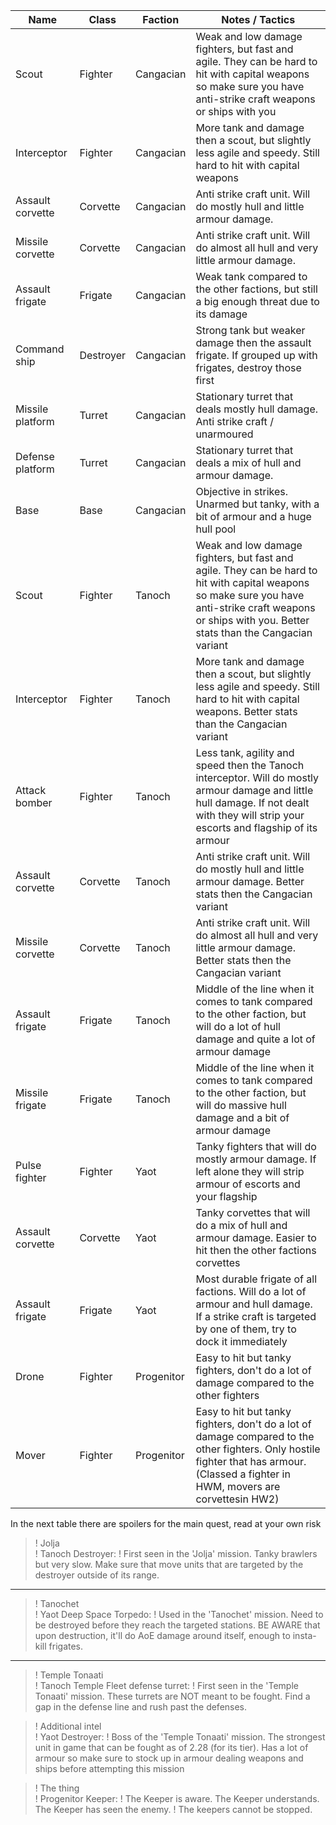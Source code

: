 | Name             | Class     | Faction    | Notes / Tactics                                                                                                                                                                                           |
|-|-|-|-|
| Scout            | Fighter   | Cangacian  | Weak and low damage fighters, but fast and agile. They can be hard to hit with capital weapons so make sure you have anti-strike craft weapons or ships with you                                          |
| Interceptor      | Fighter   | Cangacian  | More tank and damage then a scout, but slightly less agile and speedy. Still hard to hit with capital weapons                                                                                             |
| Assault corvette | Corvette  | Cangacian  | Anti strike craft unit. Will do mostly hull and little armour damage.                                                                                                                                     |
| Missile corvette | Corvette  | Cangacian  | Anti strike craft unit. Will do almost all hull and very little armour damage.                                                                                                                            |
| Assault frigate  | Frigate   | Cangacian  | Weak tank compared to the other factions, but still a big enough threat due to its damage                                                                                                                 |
| Command ship     | Destroyer | Cangacian  | Strong tank but weaker damage then the assault frigate. If grouped up with frigates, destroy those first                                                                                                  |
| Missile platform | Turret    | Cangacian  | Stationary turret that deals mostly hull damage. Anti strike craft / unarmoured                                                                                                                           |
| Defense platform | Turret    | Cangacian  | Stationary turret that deals a mix of hull and armour damage.                                                                                                                                             |
| Base             | Base      | Cangacian  | Objective in strikes. Unarmed but tanky, with a bit of armour and a huge hull pool                                                                                                                        |
| Scout            | Fighter   | Tanoch     | Weak and low damage fighters, but fast and agile. They can be hard to hit with capital weapons so make sure you have anti-strike craft weapons or ships with you. Better stats than the Cangacian variant |
| Interceptor      | Fighter   | Tanoch     | More tank and damage then a scout, but slightly less agile and speedy. Still hard to hit with capital weapons. Better stats than the Cangacian variant                                                    |
| Attack bomber    | Fighter   | Tanoch     | Less tank, agility and speed then the Tanoch interceptor. Will do mostly armour damage and little hull damage. If not dealt with they will strip your escorts and flagship of its armour                  |
| Assault corvette | Corvette  | Tanoch     | Anti strike craft unit. Will do mostly hull and little armour damage. Better stats then the Cangacian variant                                                                                             |
| Missile corvette | Corvette  | Tanoch     | Anti strike craft unit. Will do almost all hull and very little armour damage. Better stats then the Cangacian variant                                                                                    |
| Assault frigate  | Frigate   | Tanoch     | Middle of the line when it comes to tank compared to the other faction, but will do a lot of hull damage and quite a lot of armour damage                                                                 |
| Missile frigate  | Frigate   | Tanoch     | Middle of the line when it comes to tank compared to the other faction, but will do massive hull damage and a bit of armour damage                                                                        |
| Pulse fighter    | Fighter   | Yaot       | Tanky fighters that will do mostly armour damage. If left alone they will strip armour of escorts and your flagship                                                                                       |
| Assault corvette | Corvette  | Yaot       | Tanky corvettes that will do a mix of hull and armour damage. Easier to hit then the other factions corvettes                                                                                             |
| Assault frigate  | Frigate   | Yaot       | Most durable frigate of all factions. Will do a lot of armour and hull damage. If a strike craft is targeted by one of them, try to dock it immediately                                                   |
| Drone            | Fighter   | Progenitor | Easy to hit but tanky fighters, don't do a lot of damage compared to the other fighters                                                                                                                   |
| Mover            | Fighter   | Progenitor | Easy to hit but tanky fighters, don't do a lot of damage compared to the other fighters. Only hostile fighter that has armour. (Classed a fighter in HWM, movers are corvettesin HW2)                    |

In the next table there are spoilers for the main quest, read at your own risk

>! Jolja	
>! Tanoch Destroyer:
>! First seen in the 'Jolja' mission. Tanky brawlers but very slow. Make sure that move units that are targeted by the destroyer outside of its range.
-----

>! Tanochet			
>! Yaot Deep Space Torpedo:
>! Used in the 'Tanochet' mission. Need to be destroyed before they reach the targeted stations. BE AWARE that upon destruction, it'll do AoE damage around itself, enough to insta-kill frigates.
------

>! Temple Tonaati			
>! Tanoch Temple Fleet defense turret:
>! First seen in the 'Temple Tonaati' mission. These turrets are NOT meant to be fought. Find a gap in the defense line and rush past the defenses.

>! Additional intel			
>! Yaot Destroyer:
>! Boss of the 'Temple Tonaati' mission. The strongest unit in game that can be fought as of 2.28 (for its tier). Has a lot of armour so make sure to stock up in armour dealing weapons and ships before attempting this mission
			
>! The thing		
>! Progenitor Keeper: 
>! The Keeper is aware. The Keeper understands. The Keeper has seen the enemy. 
>! The keepers cannot be stopped.
